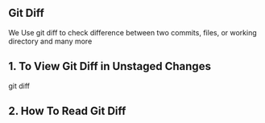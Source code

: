 ## Git Diff
We Use git diff to check difference between two commits, files, or working directory and many more
 
## 1. To View Git Diff in Unstaged Changes
git diff

## 2. How To Read Git Diff